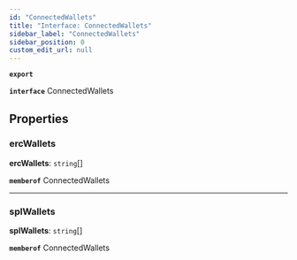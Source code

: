 ```yaml
---
id: "ConnectedWallets"
title: "Interface: ConnectedWallets"
sidebar_label: "ConnectedWallets"
sidebar_position: 0
custom_edit_url: null
---
```


**`export`**

**`interface`** ConnectedWallets

## Properties

### ercWallets

 **ercWallets**: `string`[]

**`memberof`** ConnectedWallets

___

### splWallets

 **splWallets**: `string`[]

**`memberof`** ConnectedWallets
